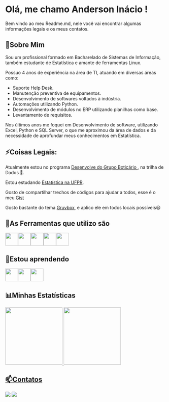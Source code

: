 # Olá, me chamo Anderson Inácio ! 
Bem vindo ao meu Readme.md, nele você vai encontrar algumas informações legais e os meus contatos.

## 💬Sobre Mim
Sou um profissional formado em Bacharelado de Sistemas de Informação, também estudante de Estatística e amante de ferramentas Linux. 

Possuo 4 anos de experiência na área de TI, atuando em diversas áreas como: 
* Suporte Help Desk.
* Manutenção preventiva de equipamentos.
* Desenvolvimento de softwares voltados à indústria.
* Automações utilizando Python.
* Desenvolvimento de módulos no ERP utilizando planilhas como base.
* Levantamento de requisitos.

Nos últimos anos me foquei em Desenvolvimento de software, utilizando Excel, Python e SQL Server, o que me aproximou da área de dados e da necessidade de aprofundar meus conhecimentos em Estatística.

## ⚡Coisas Legais:
Atualmente estou no programa [Desenvolve do Grupo Boticário ](https://desenvolve.grupoboticario.com.br/), na trilha de Dados  🎲.

Estou estudando [Estatística na UFPR](http://www.est.ufpr.br/).

Gosto de compartilhar trechos de códigos para ajudar a todos, esse é o meu [Gist](https://gist.github.com/nosrednawall)

Gosto bastante do tema [Gruvbox](https://github.com/morhetz/gruvbox), e aplico ele em todos locais possíveis😃 


## 🔧As Ferramentas que utilizo são
<img loading="lazy" src="https://cdn.jsdelivr.net/gh/devicons/devicon@latest/icons/linux/linux-original.svg"  width="40" height="40"/><img loading="lazy" src="https://cdn.jsdelivr.net/gh/devicons/devicon/icons/git/git-original.svg" width="40" height="40"/><img loading="lazy" src="https://cdn.jsdelivr.net/gh/devicons/devicon@latest/icons/python/python-original.svg"  width="40" height="40"/><img loading="lazy" src="https://cdn.jsdelivr.net/gh/devicons/devicon@latest/icons/dbeaver/dbeaver-original.svg" width="40" height="40"/><img loading="lazy" src="https://cdn.jsdelivr.net/gh/devicons/devicon@latest/icons/microsoftsqlserver/microsoftsqlserver-original.svg" width="40" height="40"/>


## 🌱Estou aprendendo
<img loading="lazy" src="https://cdn.jsdelivr.net/gh/devicons/devicon@latest/icons/emacs/emacs-original.svg"  width="40" height="40"/><img loading="lazy" src="https://cdn.jsdelivr.net/gh/devicons/devicon@latest/icons/r/r-original.svg" width="40" height="40"/><img loading="lazy" src="https://cdn.jsdelivr.net/gh/devicons/devicon@latest/icons/postgresql/postgresql-original.svg"  width="40" height="40"/>


## 📊Minhas Estatísticas
<div>
<a href="https://github.com/nosrednawall">
<img loading="lazy" height="180em" src="https://github-readme-stats.vercel.app/api/top-langs/?username=nosrednawall&layout=compact&langs_count=7&theme=gruvbox"/>
<img loading="lazy" height="180em" src="https://github-readme-stats.vercel.app/api?username=nosrednawall&show_icons=true&theme=gruvbox&include_all_commits=true&count_private=true"/>
</div>


## 📫Contatos
<div>
<a href = "mailto:contato@anderson.inacio.dev@gmail.com"><img loading="lazy" src="https://img.shields.io/badge/Gmail-D14836?style=for-the-badge&logo=gmail&logoColor=white" target="_blank"></a>
<a href="https://www.linkedin.com/in/anderson-jose-de-souza-inacio/" target="_blank"><img loading="lazy" src="https://img.shields.io/badge/-LinkedIn-%230077B5?style=for-the-badge&logo=linkedin&logoColor=white" target="_blank"></a>   
</div>
